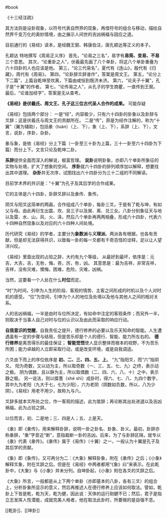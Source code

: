 #book 

《十三经注疏》

其方法则是设卦观象，以符号代表自然界的现象，再借符号的组合与移动，描绘自然界千变万化的奥妙情境，由之展示人间世的吉凶祸福与因应之道。

目前通行的《易经》读本，是经魏王弼、韩康伯注，唐孔颖达等正义的本子。

孔颖达 特地撰写《周易正义序》
首先，“论易之三名”，易字有**易简、变易、不易**三个意思。
其次，“论重卦之人”，伏羲最先画了八个单卦，将这八个单卦重叠为六十四卦的人也应该是他。
第三，“论三代易名”，夏代有《连山》，殷代有《归藏》，周代有《周易》。
第四，“论卦辞爻辞谁作”，答案是周文王。
第五，“论分上下二篇”，上篇自乾坤至坎离，下篇由咸恒到既济未济。
第六，“论夫子十翼”，孔子是“十翼”的作者。
第七，“论传易之人”，从孔子的学生商瞿，一直传到王弼。
最后，“论谁加经字”，答案是无从查考。


**《易经》是伏羲氏、周文王、孔子这三位古代圣人合作的成果。**  可能存疑

《易经》包括两个部分：
一是“经”，内容极少，只有六十四卦的卦象以及卦辞与爻辞；这是伏羲氏与周文王的贡献所在。
二是“传”，原是为经作注解的，称为“十翼”（翼为辅助），包括彖（tuàn）（上、下），象（上、下），系辞（上、下），文言，说卦，序卦，杂卦。

彖与象，是依《易经》分上下篇（一卦至三十卦为上篇，三十一卦至六十四卦为下篇）而分上下。文言只论及乾坤二卦。

**系辞**提供全面而深入的解说，极富哲理。
**说卦**说明卦象，亦即八个单卦所象征的实物与处境，扩大了想象的空间。
**序卦**就六十四卦的排列顺序加以解释，想要找出其中道理。
**杂卦**并无次序，试图找出六十四卦分为三十二组的不同解读。

目前学术界的共识是：“十翼”为孔子及其后学的合作成果。

它的主体是六十四卦，卦辞爻辞以及彖传、象传。

阴爻与阳爻这简单的两画，合作组成八个单卦，每卦三爻。于是有了乾与坤，有如父与母。由此再衍生出震、坎、艮三子以及巽、离、兑三女。八卦分别象征天与地以及雷、水、山，风、火、泽。然后八个单卦再两两相叠，形成六十四卦，代表六十四种自然现象以及对应的六十四种人间处境。


历代研究《易经》的学者，主要分为**象数派**与**义理派**。两派各有根据，也各有贡献，但是却无法获得共识，以致每一卦的每一爻都有千奇百怪的诠释，足以让人望洋兴叹。

《易经》里面出现的占验之辞，大约有九个等级，
从最好到最坏，依序是：元吉，大吉，吉，无咎，悔，吝，厉，咎，凶。
其意思是：最为吉祥，非常吉祥，吉祥，没有灾难，懊悔，困难，危险，灾难，凶祸。

当然，这要看一个人处在什么**时位**而定。

“时”为时间，引申为人生的阶段、客观的情势、主客之间形成的时机以及个人对时机的感受。
“位”为空间，引申为个人的地位及处境以及他与其他人之间的相对关系。

人的吉凶祸福，一半是由时与位所决定，有如命中注定的客观条件；而另外一半，则取决于当事人自己对时与位的认识以及由此而采取的响应行动。

**自我意识的觉醒**，自我责任之提升，德行修养的必要以及乐天知命的智能。人生遭遇虽有一定的步骤与结局，但是苦乐却是个人的德行、智能、能力所左右的。
**德行修养**是离苦得乐的最佳保证；
**智能觉悟**使人显示整体而根本的视野，不为苦乐所困；能力卓越的人立即采取行动，或是改变环境，或是自我调适。

六爻由下而上的序位依序是 **初、二、三、四、五、上**。
“九”指阳爻，而“六”指阴爻。
阳为奇数，又以动为主，所以取奇数（一、三、五、七、九）之终，表示动之极。
阴为偶数，且以静为主，所以取偶数（二、四、六、八、十）之中，表示静之极。
另一说法，则以揲蓍（shé shì）成卦时，得六、七、八、九四个数字，
其中九为老阳（九大于七，七为少阳），六为老阴（阴数如负数，所以，八为少阴）。《易经》用老不用少，故称九与六。


爻辞多就本爻所处之位，作一客观的描述，此为筮辞；再论断其出处进退以及吉凶祸福，此为占验之辞。

以位而言，初、二是地；三、四是人；五、上是天。


《彖》即《彖传》，用来解释卦辞，说明一卦之卦名、卦象、卦义。最初，卦辞亦称彖辞，“彖”字音近“断”，意指裁断一卦的吉凶。后来，为了与卦辞区隔，就专以《彖》代表《彖传》。《彖传》属于《易传》（十翼）之一，一般认为十翼是孔子及其后学的贡献。


《象》即《象传》，又可再分为二：《大象》解释卦象，附在《彖传》之后；《小象》解释爻象，附在爻辞之后。但是在《易经》中两者都用“《象》曰”来表示。在此乾卦中，《大象》与《小象》并未分列。自坤卦起，《小象》附在各爻的爻辞之后。

《大象》所言，一般都是从上下两个单卦（亦即基本的八卦，各有三爻）的组合上，分析卦象所显示的意义，然后再推述人在德行修养上应该如何取法。譬如，乾卦上下皆是乾，乾为天，乾为健，因此说：天体的运行刚健不已；然后，君子是指立志发挥人性潜能，成就完美人格者，他在取法此卦时，所要做的是自强不息。


[[乾卦]]、[[坤卦]]


















